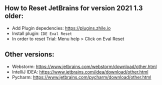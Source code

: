 ## How to Reset JetBrains for version 2021 1.3 older:

- Add Plugin depedencies: https://plugins.zhile.io
- Install plugin: `IDE Eval Reset`
- In order to reset Trial: Menu help > Click on Eval Reset

## Other versions:

-  Webstorm: https://www.jetbrains.com/webstorm/download/other.html
-  IntelliJ IDEA: https://www.jetbrains.com/idea/download/other.html
-  Pycharm: https://www.jetbrains.com/pycharm/download/other.html
